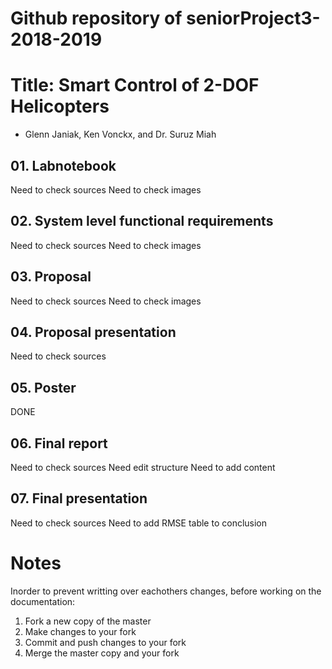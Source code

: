 # Github repository of seniorProject3-2018-2019

# Title: Smart Control of 2-DOF Helicopters

- Glenn Janiak, Ken Vonckx, and Dr. Suruz Miah



## 01. Labnotebook
Need to check sources
Need to check images 
## 02. System level functional requirements
Need to check sources
Need to check images 
## 03. Proposal
Need to check sources
Need to check images 
## 04. Proposal presentation
Need to check sources 
## 05. Poster 
DONE
## 06. Final report
Need to check sources
Need edit structure
Need to add content
## 07. Final presentation 
Need to check sources
Need to add RMSE table to conclusion



# Notes
Inorder to prevent writting over eachothers changes, before working on the documentation: 
01. Fork a new copy of the master
02. Make changes to your fork
03. Commit and push changes to your fork
04. Merge the master copy and your fork
